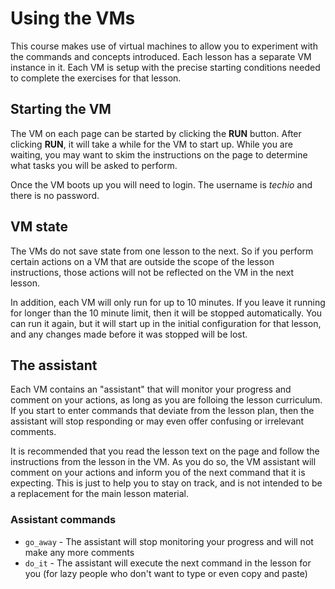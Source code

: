 # Using the VMs

This course makes use of virtual machines to allow you to experiment with the commands and concepts introduced. Each lesson has a separate VM instance in it. Each VM is setup with the precise starting conditions needed to complete the exercises for that lesson.

## Starting the VM

The VM on each page can be started by clicking the **RUN** button. After clicking **RUN**, it will take a while for the VM to start up. While you are waiting, you may want to skim the instructions on the page to determine what tasks you will be asked to perform.

Once the VM boots up you will need to login. The username is _techio_ and there is no password.

## VM state

The VMs do not save state from one lesson to the next. So if you perform certain actions on a VM that are outside the scope of the lesson instructions, those actions will not be reflected on the VM in the next lesson.

In addition, each VM will only run for up to 10 minutes. If you leave it running for longer than the 10 minute limit, then it will be stopped automatically. You can run it again, but it will start up in the initial configuration for that lesson, and any changes made before it was stopped will be lost.

## The assistant

Each VM contains an "assistant" that will monitor your progress and comment on your actions, as long as you are folloing the lesson curriculum. If you start to enter commands that deviate from the lesson plan, then the assistant will stop responding or may even offer confusing or irrelevant comments.

It is recommended that you read the lesson text on the page and follow the instructions from the lesson in the VM. As you do so, the VM assistant will comment on your actions and inform you of the next command that it is expecting. This is just to help you to stay on track, and is not intended to be a replacement for the main lesson material.

### Assistant commands

 - `go_away` - The assistant will stop monitoring your progress and will not make any more comments
 - `do_it` - The assistant will execute the next command in the lesson for you (for lazy people who don't want to type or even copy and paste)

